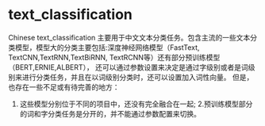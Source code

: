# text_classification
Chinese text_classification
主要用于中文文本分类任务。包含主流的一些文本分类模型，模型大的分类主要包括:深度神经网络模型（FastText, TextCNN,TextRNN,TextBiRNN, TextRCNN等）还有部分预训练模型（BERT,ERNIE,ALBERT），
还可以通过参数设置来决定是通过字级别或者是词级别来进行分类任务，并且在以词级别分类时，还可以设置加入词性向量。
但是，也存在一些不足或有待完善的地方：
1. 这些模型分别位于不同的项目中，还没有完全融合在一起;
2.预训练模型部分的词和字分类任务是分开的，并不能通过参数配置来切换。
